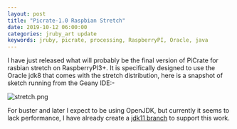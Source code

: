```yaml
---
layout: post
title: "Picrate-1.0 Raspbian Stretch"
date: 2019-10-12 06:00:00
categories: jruby_art update
keywords: jruby, picrate, processing, RaspberryPI, Oracle, java
---
```


I have just released what will probably be the final version of PiCrate for rasbian stretch on RaspberryPI3+. It is specifically designed to use the Oracle jdk8 that comes with the stretch distribution, here is a snapshot of sketch running from the Geany IDE:-

![stretch.png]({{site.github.url}}/assets/stretch.png)

For buster and later I expect to be using OpenJDK, but currently it seems to lack performance, I have already create a [jdk11 branch][branch] to support this work.


[branch]:https://github.com/ruby-processing/PiCrate/tree/jdk11
